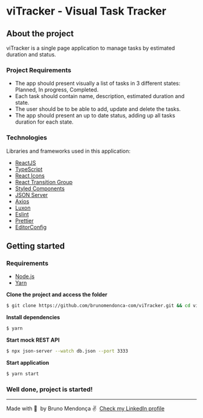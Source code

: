 # viTracker - Visual Task Tracker

## About the project

viTracker is a single page application to manage tasks by estimated duration and status. 

### Project Requirements

- The app should present visually a list of tasks in 3 different states: Planned, In progress, Completed.
- Each task should contain name, description, estimated duration and state.
- The user should be to be able to add, update and delete the tasks.
- The app should present an up to date status, adding up all tasks duration for each state.


### Technologies

Libraries and frameworks used in this application:

- [ReactJS](https://reactjs.org/)
- [TypeScript](https://www.typescriptlang.org/)
- [React Icons](https://react-icons.netlify.com/#/)
- [React Transition Group](http://reactcommunity.org/react-transition-group/)
- [Styled Components](https://styled-components.com/)
- [JSON Server](https://github.com/typicode/json-server)
- [Axios](https://github.com/axios/axios)
- [Luxon](https://moment.github.io/luxon/index.html)
- [Eslint](https://eslint.org/)
- [Prettier](https://prettier.io/)
- [EditorConfig](https://editorconfig.org/)

## Getting started

<!-- Importe o arquivo `Insomnia.json` no Insomnia ou clique no botão [Run in Insomnia](#insomniaButton) -->

### Requirements

- [Node.js](https://nodejs.org/en/)
- [Yarn](https://classic.yarnpkg.com/)


**Clone the project and access the folder**

```bash
$ git clone https://github.com/brunomendonca-com/viTracker.git && cd viTracker
```

**Install dependencies**

```bash
$ yarn
```

**Start mock REST API**

```bash
$ npx json-server --watch db.json --port 3333
```

**Start application**

```bash
$ yarn start
```

### Well done, project is started!

---

Made with 💖 &nbsp;by Bruno Mendonça ✌ &nbsp;[Check my LinkedIn profile](https://www.linkedin.com/in/brunomendonca-com/)
